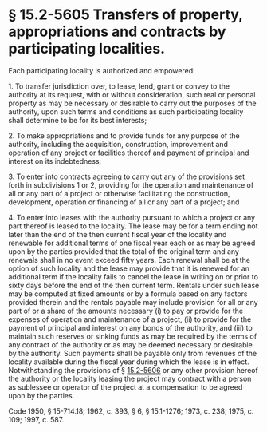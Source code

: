 # § 15.2-5605 Transfers of property, appropriations and contracts by participating localities.

<p>Each participating locality is authorized and empowered:</p><p>1. To transfer jurisdiction over, to lease, lend, grant or convey to the authority at its request, with or without consideration, such real or personal property as may be necessary or desirable to carry out the purposes of the authority, upon such terms and conditions as such participating locality shall determine to be for its best interests;</p><p>2. To make appropriations and to provide funds for any purpose of the authority, including the acquisition, construction, improvement and operation of any project or facilities thereof and payment of principal and interest on its indebtedness;</p><p>3. To enter into contracts agreeing to carry out any of the provisions set forth in subdivisions 1 or 2, providing for the operation and maintenance of all or any part of a project or otherwise facilitating the construction, development, operation or financing of all or any part of a project; and</p><p>4. To enter into leases with the authority pursuant to which a project or any part thereof is leased to the locality. The lease may be for a term ending not later than the end of the then current fiscal year of the locality and renewable for additional terms of one fiscal year each or as may be agreed upon by the parties provided that the total of the original term and any renewals shall in no event exceed fifty years. Each renewal shall be at the option of such locality and the lease may provide that it is renewed for an additional term if the locality fails to cancel the lease in writing on or prior to sixty days before the end of the then current term. Rentals under such lease may be computed at fixed amounts or by a formula based on any factors provided therein and the rentals payable may include provision for all or any part of or a share of the amounts necessary (i) to pay or provide for the expenses of operation and maintenance of a project, (ii) to provide for the payment of principal and interest on any bonds of the authority, and (iii) to maintain such reserves or sinking funds as may be required by the terms of any contract of the authority or as may be deemed necessary or desirable by the authority. Such payments shall be payable only from revenues of the locality available during the fiscal year during which the lease is in effect. Notwithstanding the provisions of § <a href='http://law.lis.virginia.gov/vacode/15.2-5606/'>15.2-5606</a> or any other provision hereof the authority or the locality leasing the project may contract with a person as sublessee or operator of the project at a compensation to be agreed upon by the parties.</p><p>Code 1950, § 15-714.18; 1962, c. 393, § 6, § 15.1-1276; 1973, c. 238; 1975, c. 109; 1997, c. 587.</p>
